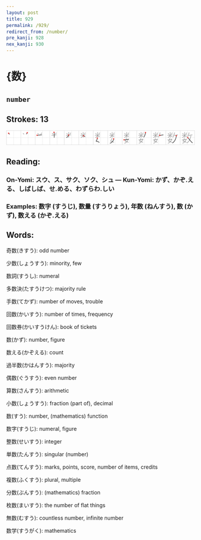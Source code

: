 ```yaml
---
layout: post
title: 929
permalink: /929/
redirect_from: /number/
pre_kanji: 928
nex_kanji: 930
---
```


# {数}

## `number`

## Strokes: 13

<div class="stroke"><img src="../images/E695B0.png" /></div>

## Reading:

### On-Yomi: スウ、ス、サク、ソク、シュ &mdash; Kun-Yomi: かず、かぞ.える、しばしば、せ.める、わずらわ.しい

### Examples: 数字 (すうじ), 数量 (すうりょう), 年数 (ねんすう), 数 (かず), 数える (かぞ.える)

## Words:

奇数(きすう): odd number

少数(しょうすう): minority, few

数詞(すうし): numeral

多数決(たすうけつ): majority rule

手数(てかず): number of moves, trouble

回数(かいすう): number of times, frequency

回数券(かいすうけん): book of tickets

数(かず): number, figure

数える(かぞえる): count

過半数(かはんすう): majority

偶数(ぐうすう): even number

算数(さんすう): arithmetic

小数(しょうすう): fraction (part of), decimal

数(すう): number, (mathematics) function

数字(すうじ): numeral, figure

整数(せいすう): integer

単数(たんすう): singular (number)

点数(てんすう): marks, points, score, number of items, credits

複数(ふくすう): plural, multiple

分数(ぶんすう): (mathematics) fraction

枚数(まいすう): the number of flat things

無数(むすう): countless number, infinite number

数学(すうがく): mathematics
